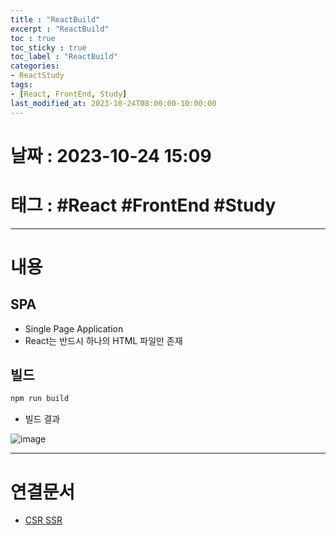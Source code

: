 ```yaml
---
title : "ReactBuild"
excerpt : "ReactBuild"
toc : true
toc_sticky : true
toc_label : "ReactBuild"
categories:
- ReactStudy
tags:
- [React, FrontEnd, Study]
last_modified_at: 2023-10-24T08:00:00-10:00:00
---
```


# 날짜 : 2023-10-24 15:09

# 태그 : #React #FrontEnd #Study 
---

# 내용

## SPA
- Single Page Application
- React는 반드시 하나의 HTML 파일만 존재

## 빌드

```ruby
npm run build
```

- 빌드 결과
  
![image](../../assets/images/ReactBuildResult.png)

---

# 연결문서
- [CSR SSR](../../webcommon/webcommon-CSR-SSR)